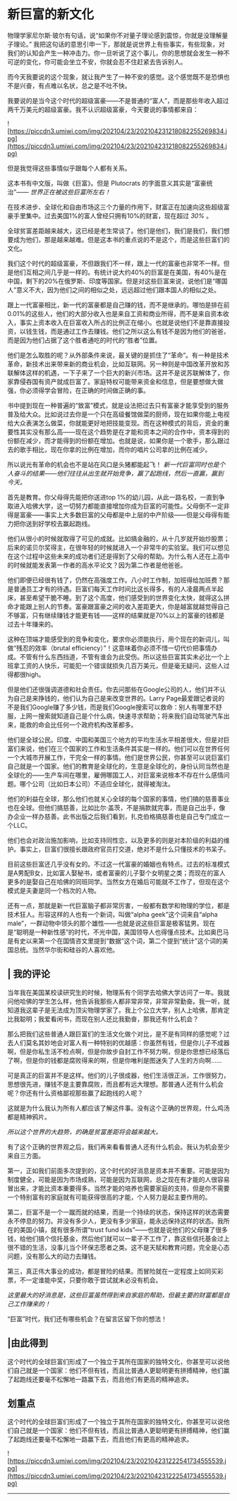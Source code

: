 # 新巨富的新文化

物理学家尼尔斯·玻尔有句话，说“如果你不对量子理论感到震惊，你就是没理解量子理论。” 我把这句话的意思引申一下，那就是说世界上有些事实，有些现象，对我们的认知会产生一种冲击力。你一旦听说了这个事儿，你的思想就会发生一种不可逆的变化，你可能会坐立不安，你就会忍不住赶紧去告诉别人。

而今天我要说的这个现象，就让我产生了一种不安的感觉。这个感觉既不是恐惧也不是兴奋，有点难以名状，总之是不吐不快。

我要说的是当今这个时代的超级富豪——不是普通的“富人”，而是那些年收入超过两千万美元的超级富豪。我不认识超级富豪，今天要说的事情都来自：

![https://piccdn3.umiwi.com/img/202104/23/202104231218082255269834.jpg](https://piccdn3.umiwi.com/img/202104/23/202104231218082255269834.jpg)

但是我觉得这些事情似乎跟每个人都有关系。

这本书有中文版，叫做《巨富》。但是 Plutocrats 的字面意义其实是“富豪统治”—— *世界正在被这些巨富所左右！*

在技术进步、全球化和自由市场这三个力量的作用下，财富正在加速向这些超级富豪手里集中。过去美国1%的富人曾经只拥有10%的财富，现在超过 *30%* 。

全球贫富差距越来越大，这已经是老生常谈了。他们是他们，我们是我们，我们想要成为他们，那是越来越难。但是这本书的重点说的不是这个，而是这些巨富们的文化。

我们这个时代的超级富豪，不但跟我们不一样，跟上一代的富豪也非常不一样。但是他们互相之间几乎是一样的。有统计说大约40%的巨富是在美国，有40%是在中国，剩下的20%在俄罗斯、印度等国家。但是对这些巨富来说，说他们是“哪国人”意义不大，因为他们之间的相似之处，远远超过他们跟本国人的相似之处。

跟上一代富豪相比，新一代的富豪都是自己赚的钱，而不是继承的。哪怕是排在前0.01%的这些人，他们的大部分收入也是来自工资和商业所得，而不是来自资本收入，事实上资本收入在巨富收入所占的比例正在缩小。也就是说他们不是靠直接投资，以钱生钱，而是通过工作去赚钱。他们之所以这么有钱不是因为他们的爸爸，而是因为他们占据了这个胜者通吃的时代的“胜者”位置。

他们是怎么取胜的呢？从外部条件来说，最关键的是抓住了“革命”。有一种是技术革命，新技术出来带来新的商业机会，比如互联网。另一种则是中国改革开放和苏联解体这样的机遇，一下子来了一个巨大的新兴市场。这并不是说苏联解体了，你家靠侵吞国有资产就成巨富了。家庭特权可能带来资金和信息，但是要想做大做强，你必须得学会冒险，在正确的时间做正确的事。

书中提到现在一种普遍的“致富”模式，就是设法把过去只有富豪才能享受到的服务普及给大众。比如说过去你是一个只在高级餐馆做菜的厨师，现在如果你能上电视给大众表演怎么做菜，你就能更好地把技能变现。而在这种模式的背后，资金的重要性其实没有那么高——现在这个趋势是在才能和资本之间的合作中，资本得到的份额在减少，而才能得到的份额在增加。也就是说，如果你是一个歌手，那么跟过去的歌手相比，现在你拿的比例在增加，而你的唱片公司拿的比例在减少。

所以说光有革命的机会也不是站在风口是头猪都能起飞！ *新一代巨富同时也是个人奋斗的结果——他们往往从出生就开始竞争，赢了起跑线，然后一直赢，赢到今天。*

首先是教育。你父母得先能把你送进top 1%的幼儿园，从此一路名校，一直到争取进入哈佛大学，这一切努力都能直接增加你成为巨富的可能性。父母倒不一定非得是富豪——事实上大多数巨富的父母都是中上层的中产阶级——但是父母得有能力把你送到好学校去赢起跑线。

他们从很小的时候就取得了可见的成就。比如搞金融的，从十几岁就开始炒股票；后来的诺贝尔奖得主，在很年轻的时候就进入一个非常牛的实验室。我们可以想见在这个过程中这些未来的成功者们还是得到了父母的帮助。为什么有人还在上高中的时候就能发表第一作者的高水平论文？因为第二作者是他爸爸。

他们即便已经很有钱了，仍然在高强度工作。八小时工作制，加班得给加班费？那是普通员工才有的待遇。巨富们每天工作时间比这长得多，有的人凌晨两点半起床，甚至希望干脆不睡。到了这个高度，他们感受到的世界变化太快，就得这么拼命才能跟上别人的节奏。富豪跟富豪之间的收入差距更大，你是越富就越觉得自己不够富，只有继续赚钱才能更有钱——这样的结果就是70%以上的富豪的钱都是过去十年赚来的。

这种在顶端才能感受到的竞争和变化，要求你必须能执行，用个现在的新词儿，叫做“残忍的效率（brutal efficiency）”！这意味着你必须不惜一切代价把事情办成。不管有什么东西挡道，不管有谁会为此受伤。所以这些巨富其实未必比一个上班拿工资的人快乐，可能犯一个错误就损失几百万美元，但是毫无疑问，这些人过得都很high。

但是他们还很强调道德和社会责任。你去问那些在Google公司的人，他们并不认为自己是来挣钱的，他们认为自己是来改变世界的。Larry Page最爱跟记者说的不是我们Google赚了多少钱，而是我们Google搜索可以救命：别人有哪里不舒服，上网一搜索就知道自己是个什么病，快速寻求帮助；将来我们自动驾驶汽车出来，能救的命会比任何一个政府机构改革都多。

他们是全球公民。印度、中国和美国三个地方的平均生活水平相差很大，但是对巨富们来说，他们在三个国家的工作和生活条件其实是一样的。他们可以在世界任何一个大城市开展工作，干完全一样的事情。他们是世界公民，你甚至可以说巨富们自己就是一个国家。他们的教育是全球化的，生意是全球化的，身份认同当然也是全球化的——生产车间在哪里，雇佣哪国工人，对巨富来说根本不存在什么感情问题。哪个公司（比如日本公司）不适应全球化，就得被淘汰。

他们的利益在全球，那么他们也就关心全球的每个国家的事情，他们搞的慈善事业也在全球。但他们搞慈善，比如比尔·盖茨，不是捐款就完事，而是自己出手，像办企业一样办慈善。此书出版之后我们看到，扎克伯格搞慈善也是自己专门成立一个LLC。

他们也会对政治施加影响，比如支持同性恋，以及更多的则是对本阶级的利益的维护。事实上，巨富们很擅长跟政府官员打交道，绝对不是什么只懂技术的书呆子。

目前这些巨富还几乎没有女的。不过这一代富豪的婚姻也有特点。过去的标准模式是A男配B女，比如富人娶秘书，或者富豪的儿子娶个女明星之类；而现在的富人更多的是娶自己在哈佛的同班同学。当然女方在婚后可能就不工作了，但现在这个模式是夫妻是同一个档次的人物。

还有一点，那就是新一代巨富脑子都非常厉害，一般都有数学和物理的学位，都是技术狂人。形容这样的人也有一个新词，叫做“alpha geek”这个词来自“alpha male”，一群动物中领头的那个雄性——也就是说这些巨富是极客猛男。现在是“聪明是一种新性感”的时代，不光中国，美国领导人也得懂点技术。比如奥巴马是有史以来第一个在国情咨文里提到“数据”这个词，第二个提到“统计”这个词的美国总统。当然华尔街和硅谷的人喜欢他。

## | 我的评论

当年我在美国某校读研究生的时候，物理系有个同学去哈佛大学访问了一年。我就问他哈佛的学生怎么样，他告诉我那些人都非常非常，非常非常勤奋。我一听，就知道我这辈子是无法成为顶尖物理学家了。我上个公立大学，别人上哈佛，那肯定比我聪明；我爱看闲书，而现在别人还比我勤奋，那我还有什么机会？

那么把我们这些普通人跟巨富们的生活文化做个对比，是不是有同样的感觉呢？过去人们莫名其妙地会对富人有一种特别的优越感：你虽然有钱，但是你儿子不成器啊，但是你私生活不检点啊，但是你故步自封工作不努力啊，但是你思想已经落后了啊，但是你的钱都是腐败得来的啊，但是你唯利是图迷失了人生的方向啊……

可是真正的巨富并不是这样。他们的儿子很成器，他们生活很正派，工作很努力，思想很先进，赚钱不是主要靠腐败，而且都有远大理想。那普通人还有什么机会呢？你还有什么资格鄙视那些赢了起跑线的人呢？

这就是为什么我认为所有人都应该了解这件事。没有这个正确的世界观，什么鸡汤都是精神鸦片。

 *所以这个世界的大趋势，的确是贫富差距将会越来越大。*

有了这个正确的世界观之后，我们再来看看普通人还有什么机会。我认为机会至少来自三方面。

第一，正如我们前面多次提到的，这个时代的好消息是资本并不重要。可能是因为制度健全，可能是因为市场成熟，可能是因为互联网，总之现在有才能的人很容易冒出来，才能比资本重要得多。当然才能的培养也需要家庭的支持，但是你不需要一个特别富有的家庭就有可能获得很高的才能，个人努力是起主要作用的。

第二，巨富不是一个一蹴而就的结果，而是一个持续的状态，保持这样的状态需要永不停息的努力。并没有多少人，更没有多少家庭，能永远保持这样的状态。我所在的美国小镇，就有很多所谓“trust fund kids”——也就是说他们的父母赚了很多钱，给他们搞个信托基金，然后他们就可以一辈子不工作了，靠这些信托基金过上很不错的生活，没事儿当个环保志愿者之类。这不是天赋和教育问题，完全是心态问题，没有那么大的动力去赚钱。

第三，真正伟大事业的成功，都是冒险的结果。而冒险就在一定程度上如同买彩票，不一定谁能中奖，只要你敢于尝试就未必没有机会。

 *这里最大的好消息是，这些巨富虽然得到来自家庭的帮助，但最主要的财富都是自己工作赚来的！*

“巨富”时代，我们还有哪些机会？在留言区留下你的想法！

## |由此得到

这个时代的全球巨富们形成了一个独立于其所在国家的独特文化，你甚至可以说他们自己就是一个国家：他们不但有钱，而且比普通人更聪明更有拼搏精神，他们赢了起跑线还要毫不松懈地一路赢下去，而且他们有更高的精神追求。

## 划重点

这个时代的全球巨富们形成了一个独立于其所在国家的独特文化，你甚至可以说他们自己就是一个国家：他们不但有钱，而且比普通人更聪明更有拼搏精神，他们赢了起跑线还要毫不松懈地一路赢下去，而且他们有更高的精神追求。

![https://piccdn3.umiwi.com/img/202104/23/202104231222541734555539.jpg](https://piccdn3.umiwi.com/img/202104/23/202104231222541734555539.jpg)

---
